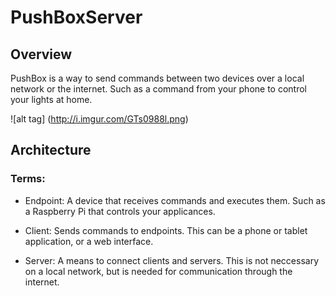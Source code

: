 # PushBoxServer

## Overview
PushBox is a way to send commands between two devices over a local network or the internet. Such as a command from your phone to control your lights at home. 


![alt tag] (http://i.imgur.com/GTs0988l.png)

## Architecture

### Terms: 
* Endpoint: A device that receives commands and executes them. Such as a Raspberry Pi that controls your applicances.

* Client: Sends commands to endpoints. This can be a phone or tablet application, or a web interface. 

* Server: A means to connect clients and servers. This is not neccessary on a local network, but is needed for communication through the internet.

